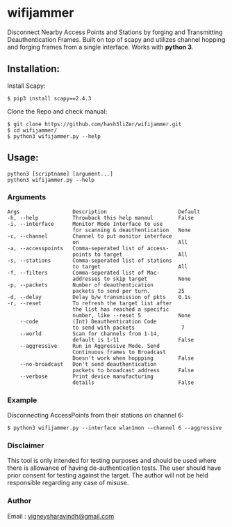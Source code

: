 # wifijammer
Disconnect Nearby Access Points and Stations by forging and Transmitting Deauthentication Frames. Built on top of scapy and utilizes channel hopping and forging frames from a single interface. Works with **python 3**.

## Installation:
Install Scapy: 
```
$ pip3 install scapy==2.4.3
```
Clone the Repo and check manual: 
```
$ git clone https://github.com/hash3liZer/wifijammer.git
$ cd wifijammer/
$ python3 wifijammer.py --help
```

## Usage:
```
python3 [scriptname] [argument...]
python3 wifijammer.py --help
```

### Arguments
```
Args                 Description                       Default
-h, --help           Throwback this help manaul        False
-i, --interface      Monitor Mode Interface to use
                     for scanning & deauthentication   None
-c, --channel        Channel to put monitor interface
                     on                                All
-a, --accesspoints   Comma-seperated list of access-
                     points to target                  All
-s, --stations       Comma-seperated list of stations
                     to target                         All
-f, --filters        Comma-seperated list of Mac-
                     addresses to skip target          None
-p, --packets        Number of deauthentication
                     packets to send per turn.         25
-d, --delay          Delay b/w transmission of pkts    0.1s
-r, --reset          To refresh the target list after 
                     the list has reached a specific
                     number, like --reset 5            None
    --code           (Int) Deauthentication Code
                     to send with packets               7
    --world          Scan for channels from 1-14,
                     default is 1-11                   False
    --aggressive     Run in Aggressive Mode. Send 
                     Continuous frames to Broadcast
                     Doesn't work when hoppping        False
    --no-broadcast   Don't send deauthentication 
                     packets to broadcast address      False
    --verbose        Print device manufacturing
                     details                           False
```
### Example
Disconnecting AccessPoints from their stations on channel 6:
```
$ python3 wifijammer.py --interface wlan1mon --channel 6 --aggressive
```

### Disclaimer
This tool is only intended for testing purposes and should be used where there is allowance of having de-authentication tests. The user should have prior consent for testing against the target. The author will not be held responsible regarding any case of misuse. 

### Author
Email  : <a href="mailto:vigneysharavindh@gmail.com">vigneysharavindh@gmail.com</a>
